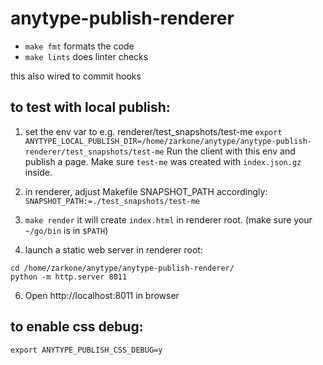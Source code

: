 # anytype-publish-renderer

- `make fmt` formats the code
- `make lints` does linter checks

this also wired to commit hooks

## to test with local publish:

1. set the env var to e.g. renderer/test_snapshots/test-me
`export ANYTYPE_LOCAL_PUBLISH_DIR=/home/zarkone/anytype/anytype-publish-renderer/test_snapshots/test-me`
Run the client with this env and publish a page. Make sure `test-me` was created with `index.json.gz` inside.

3. in renderer, adjust Makefile SNAPSHOT_PATH accordingly:
 `SNAPSHOT_PATH:=./test_snapshots/test-me`

4. `make render`
it will create `index.html` in renderer root.
(make sure your `~/go/bin` is in `$PATH`)

5. launch a static web server in renderer root:
```
cd /home/zarkone/anytype/anytype-publish-renderer/
python -m http.server 8011
```

6. Open http://localhost:8011 in browser

## to enable css debug:
```
export ANYTYPE_PUBLISH_CSS_DEBUG=y
```

